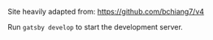 Site heavily adapted from: https://github.com/bchiang7/v4

Run `gatsby develop` to start the development server.
